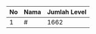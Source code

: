 | No | Nama            | Jumlah Level |
|----|-----------------|--------------|
| 1  | #    |    1662        |
